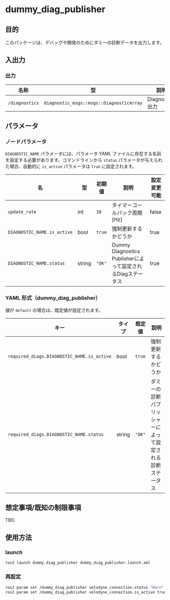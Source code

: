 # dummy_diag_publisher

## 目的

このパッケージは、デバッグや開発のためにダミーの診断データを出力します。

## 入出力

### 出力

| 名称           | 型                                     | 説明         |
| -------------- | ---------------------------------------- | ------------------- |
| `/diagnostics` | `diagnostic_msgs::msgs::DiagnosticArray` | Diagnostics出力 |

## パラメータ

### ノードパラメータ

`DIAGNOSTIC_NAME` パラメータには、パラメータ YAML ファイルに存在する名前を設定する必要があります。コマンドラインから `status` パラメータが与えられた場合、自動的に `is_active` パラメータは `true` に設定されます。

| 名                        | 型   | 初期値 | 説明                             | 設定変更可能 |
| --------------------------- | ------ | ------------- | --------------------------------------- | -------------- |
| `update_rate`               | int    | `10`          | タイマーコールバック周期 [Hz]              | false          |
| `DIAGNOSTIC_NAME.is_active` | bool   | `true`        | 強制更新するかどうか                     | true           |
| `DIAGNOSTIC_NAME.status`    | string | `"OK"`        | Dummy Diagnostics Publisherによって設定されるDiagステータス | true           |

### YAML 形式（dummy_diag_publisher）

値が `default` の場合は、既定値が設定されます。

| キー                                      | タイプ | 既定値 | 説明                                     |
| ------------------------------------------ | ------ | --------- | ---------------------------------------- |
| `required_diags.DIAGNOSTIC_NAME.is_active` | bool   | `true`    | 強制更新するかどうか                    |
| `required_diags.DIAGNOSTIC_NAME.status`    | string | `"OK"`    | ダミーの診断パブリッシャーによって設定される診断ステータス |

## 想定事項/既知の制限事項

TBD.

## 使用方法

### launch


```sh
ros2 launch dummy_diag_publisher dummy_diag_publisher.launch.xml
```

### 再設定


```sh
ros2 param set /dummy_diag_publisher velodyne_connection.status "Warn"
ros2 param set /dummy_diag_publisher velodyne_connection.is_active true
```

